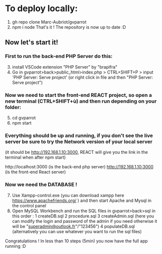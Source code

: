 # To deploy locally: 
1. gh repo clone Marc-Aubriot/gvparrot
2. npm i node
That's it ! The repository is now up to date :D

## Now let's start it!

### First to run the back-end PHP Server do this:
3. install VSCode extension "PHP Server" by "brapifra" 
4. Go in gvparrot>back>public_html>index.php > CTRL+SHIFT+P > input 'PHP Server: Serve project' (or right click in file and then "PHP Server: Serve project")

### Now we need to start the front-end REACT project, so open a new terminal (CTRL+SHIFT+ù) and then run depending on your folder:
5. cd gvparrot
6. npm start

### Everything should be up and running, if you don't see the live server be sure to try the Network version of your local server
(it should be http://192.168.1.10:3000, REACT will give you the link in the terminal when after npm start)

http://localhost:3000 (is the back-end php server)
http://192.168.1.10:3000 (is the front-end React server)

### Now we need the DATABASE ! 
7. Use Xampp-control.exe (you can download xampp here https://www.apachefriends.org/ ) and then start Apache and Mysql in the control panel
8. Open MySQL Workbench and run the SQL files in gvparrot>back>sql in this order :
    1 createDB.sql
    2 procedure.sql
    3 createAdmin.sql (here you can modify the login and password of the admin if you need otherwise it will be "superadmin@outlook.fr"/"123456")
    4 populateDB.sql
(alternatively you can use whatever you want to run the sql files)

Congratulations !
In less than 10 steps (5min) you now have the full app running :D
